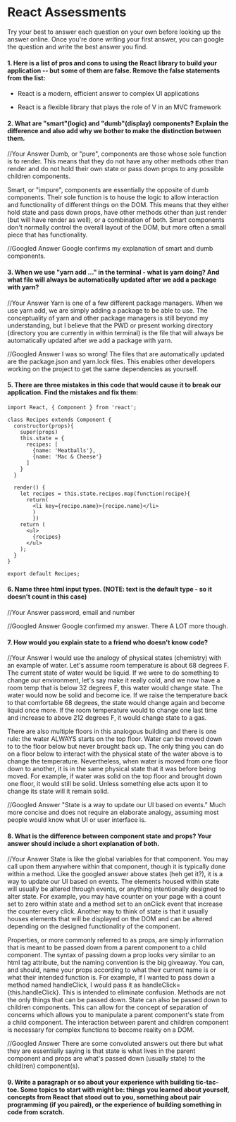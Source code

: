# React Assessments

Try your best to answer each question on your own before looking up the answer online. Once you're done writing your first answer, you can google the question and write the best answer you find.

#### 1. Here is a list of pros and cons to using the React library to build your application -- but some of them are false. Remove the false statements from the list:

- React is a modern, efficient answer to complex UI applications

- React is a flexible library that plays the role of V in an MVC framework


 #### 2. What are "smart"(logic) and "dumb"(display) components? Explain the difference and also add why we bother to make the distinction between them.


 //Your Answer
Dumb, or "pure", components are those whose sole function is to render. This means that they do not have any other methods other than render and do not hold their own state or pass down props to any possible children components.

Smart, or "impure", components are essentially the opposite of dumb components. Their sole function is to house the logic to allow interaction and functionality of different things on the DOM. This means that they either hold state and pass down props, have other methods other than just render (but will have render as well), or a combination of both. Smart components don't normally control the overall layout of the DOM, but more often a small piece that has functionality.

 //Googled Answer
Google confirms my explanation of smart and dumb components.

#### 3. When we use "yarn add ..." in the terminal - what is yarn doing? And what file will always be automatically updated after we add a package with yarn?


 //Your Answer
Yarn is one of a few different package managers. When we use yarn add, we are simply adding a package to be able to use. The conceptuality of yarn and other package managers is still beyond my understanding, but I believe that the PWD or present working directory (directory you are currently in within terminal) is the file that will always be automatically updated after we add a package with yarn.

 //Googled Answer
I was so wrong! The files that are automatically updated are the package.json and yarn.lock files. This enables other developers working on the project to get the same dependencies as yourself.

#### 5. There are three mistakes in this code that would cause it to break our application. Find the mistakes and fix them:

    import React, { Component } from 'react';

    class Recipes extends Component {
      constructor(props){
        super(props)
        this.state = {
          recipes: [
            {name: 'Meatballs'},
            {name: 'Mac & Cheese'}
          ]
        }
      }

      render() {
        let recipes = this.state.recipes.map(function(recipe){
          return(
            <li key={recipe.name}>{recipe.name}</li>
            )
            })
        return (
          <ul>
            {recipes}
          </ul>
        );
      }
    }

    export default Recipes;

#### 6. Name three html input types. (NOTE: text is the default type - so it doesn't count in this case)

 //Your Answer
password, email and number

 //Googled Answer
Google confirmed my answer. There A LOT more though.

 #### 7. How would you explain state to a friend who doesn't know code?

 //Your Answer
I would use the analogy of physical states (chemistry) with an example of water. Let's assume room temperature is about 68 degrees F. The current state of water would be liquid. If we were to do something to change our environment, let's say make it really cold, and we now have a room temp that is below 32 degrees F, this water would change state. The water would now be solid and become ice. If we raise the temperature back to that comfortable 68 degrees, the state would change again and become liquid once more. If the room temperature would to change one last time and increase to above 212 degrees F, it would change state to a gas.

There are also multiple floors in this analogous building and there is one rule: the water ALWAYS starts on the top floor. Water can be moved down to to the floor below but never brought back up. The only thing you can do on a floor below to interact with the physical state of the water above is to change the temperature. Nevertheless, when water is moved from one floor down to another, it is in the same physical state that it was before being moved. For example, if water was solid on the top floor and brought down one floor, it would still be solid. Unless something else acts upon it to change its state will it remain solid.

 //Googled Answer
"State is a way to update our UI based on events."
Much more concise and does not require an elaborate analogy, assuming most people would know what UI or user interface is.

 #### 8. What is the difference between component state and props? Your answer should include a short explanation of both.


 //Your Answer
State is like the global variables for that component. You may call upon them anywhere within that component, though it is typically done within a method. Like the googled answer above states (heh get it?), it is a way to update our UI based on events. The elements housed within state will usually be altered through events, or anything intentionally designed to alter state. For example, you may have counter on your page with a count set to zero within state and a method set to an onClick event that increase the counter every click. Another way to think of state is that it usually houses elements that will be displayed on the DOM and can be altered depending on the designed functionality of the component.

Properties, or more commonly referred to as props, are simply information that is meant to be passed down from a parent component to a child component. The syntax of passing down a prop looks very similar to an html tag attribute, but the naming convention is the big giveaway. You can, and should, name your props according to what their current name is or what their intended function is. For example, if I wanted to pass down a method named handleClick, I would pass it as handleClick={this.handleClick}. This is intended to eliminate confusion. Methods are not the only things that can be passed down. State can also be passed down to children components. This can allow for the concept of separation of concerns which allows you to manipulate a parent component's state from a child component. The interaction between parent and children component is necessary for complex functions to become reality on a DOM.

 //Googled Answer
There are some convoluted answers out there but what they are essentially saying is that state is what lives in the parent component and props are what's passed down (usually state) to the child(ren) component(s).

#### 9. Write a paragraph or so about your experience with building tic-tac-toe. Some topics to start with might be: things you learned about yourself, concepts from React that stood out to you, something about pair programming (if you paired), or the experience of building something in code from scratch.
